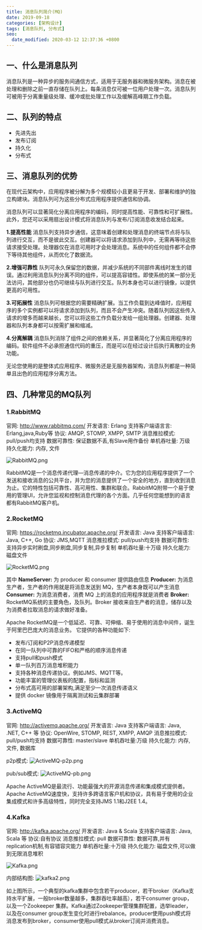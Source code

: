 ```yaml
---
title: 消息队列简介(MQ)
date: 2019-09-18
categories: [架构设计]
tags: [消息队列, 分布式]
seo:
  date_modified: 2020-03-12 12:37:36 +0800
---
```


## 一、什么是消息队列
消息队列是一种异步的服务间通信方式，适用于无服务器和微服务架构。消息在被处理和删除之前一直存储在队列上。每条消息仅可被一位用户处理一次。消息队列可被用于分离重量级处理、缓冲或批处理工作以及缓解高峰期工作负载。

## 二、队列的特点
* 先进先出
* 发布订阅
* 持久化
* 分布式


## 三、消息队列的优势
在现代云架构中，应用程序被分解为多个规模较小且更易于开发、部署和维护的独立构建块。消息队列可为这些分布式应用程序提供通信和协调。

消息队列可以显著简化分离应用程序的编码，同时提高性能、可靠性和可扩展性。此外，您还可以采用扇出设计模式将消息队列与发布/订阅消息收发结合起来。

**1.提高性能**
消息队列支持异步通信，这意味着创建和处理消息的终端节点将与队列进行交互，而不是彼此交互。创建器可以将请求添加到队列中，无需再等待这些请求接受处理。处理器仅在消息可用时才会处理消息。系统中的任何组件都不会停下等待其他组件，从而优化了数据流。

**2.增强可靠性**
队列可永久保留您的数据，并减少系统的不同部件离线时发生的错误。通过利用消息队列分离不同的组件，可以提高容错性。即使系统的某一部分无法访问，其他部分也仍可继续与队列进行交互。队列本身也可以进行镜像，以提供更高的可用性。

**3.可拓展性**
消息队列可根据您的需要精确扩展。当工作负载到达峰值时，应用程序的多个实例都可以将请求添加到队列，而且不会产生冲突。随着队列因这些传入请求的增多而越来越长，您可以将这些工作负载分发给一组处理器。创建器、处理器和队列本身都可以按需扩展和缩减。

**4.分离解耦**
消息队列消除了组件之间的依赖关系，并显著简化了分离应用程序的编码。软件组件不必承担通信代码的重压，而是可以在经过设计后执行离散的业务功能。

无论您使用的是整体式应用程序、微服务还是无服务器架构，消息队列都是一种简单且出色的应用程序分离方法。

## 四、几种常见的MQ队列

### 1.RabbitMQ
官网: http://www.rabbitmq.com/
开发语言: Erlang
支持客户端语言言: Erlang,java,Ruby等
协议:  AMQP, STOMP, XMPP, SMTP
消息推拉模式: pull/push均支持
数据可靠性: 保证数据不丢,有Slave用作备份
单机吞吐量: 万级
持久化能力: 内存, 文件

![RabbitMQ.png](resources/CFBB306B7C78F187D7CB37AC6FEEE747.png)

RabbitMQ是一个消息传递代理—消息传递的中介。它为您的应用程序提供了一个发送和接收消息的公共平台，并为您的消息提供了一个安全的地方，直到收到消息为止。它的特性包括可靠性、高可用性、集群和联合。RabbitMQ附带一个易于使用的管理UI，允许您监视和控制消息代理的各个方面。几乎任何您能想到的语言都有RabbitMQ客户机。

### 2.RocketMQ
官网: https://rocketmq.incubator.apache.org/
开发语言: Java
支持客户端语言: Java, C++, Go
协议:  JMS,MQTT
消息推拉模式: pull/push均支持
数据可靠性: 支持异步实时刷盘,同步刷盘,同步复制,异步复制
单机吞吐量:十万级
持久化能力: 磁盘文件

![RocketMQ.png](resources/4EF585A3FD8971B43F17B6DBF2C1362B.png)

其中
**NameServer:** 为 producer 和 consumer 提供路由信息
**Producer:** 为消息生产者，生产者的作用就是将消息发送到 MQ，生产者本身既可以产生消息
**Consumer:** 为消息消费者，消费 MQ 上的消息的应用程序就是消费者
**Broker:** RocketMQ系统的主要角色，及队列。Broker 接收来自生产者的消息，储存以及为消费者拉取消息的请求做好准备。

Apache RocketMQ是一个低延迟、可靠、可伸缩、易于使用的消息中间件，诞生于阿里巴巴庞大的消息业务。
它提供的各种功能如下:
* 发布/订阅和P2P消息传递模型
* 在同一队列中可靠的FIFO和严格的顺序消息传递
* 支持pull和push模式
* 单一队列百万消息堆积能力
* 支持各种消息传递协议。例如JMS、MQTT等。
* 功能丰富的管理仪表板的配置，指标和监测
* 分布式高可用的部署架构,满足至少一次消息传递语义
* 提供 docker 镜像用于隔离测试和云集群部署

### 3.ActiveMQ
官网: http://activemq.apache.org/
开发语言: Java
支持客户端语言: Java, .NET, C++ 等
协议:  OpenWire, STOMP, REST, XMPP, AMQP
消息推拉模式: pull/push均支持
数据可靠性: master/slave
单机吞吐量:万级
持久化能力: 内存, 文件, 数据库

p2p模式:
![ActiveMQ-p2p.png](resources/6FE2F947A36E248F28057E8D39FA2AB4.png)


pub/sub模式:
![ActiveMQ-pb.png](resources/0782C831A79FB10E5EE905E1E3E1A044.png)

Apache ActiveMQ是最流行、功能最强大的开源消息传递和集成模式提供者。Apache ActiveMQ速度快，支持许多跨语言客户机和协议，具有易于使用的企业集成模式和许多高级特性，同时完全支持JMS 1.1和J2EE 1.4。

### 4.Kafka
官网: http://kafka.apache.org/
开发语言: Java & Scala
支持客户端语言: Java, Scala 等
协议:自有协议
消息推拉模式: pull
数据可靠性: 数据可靠,并有replication机制,有容错容灾能力
单机吞吐量:十万级
持久化能力: 磁盘文件,可以做到无限消息堆积

![Kafka.png](resources/9105E43104EB32B1B8549DCA65E85AA8.png)

内部结构图:
![kafka2.png](resources/5DC42EB25F3D41F69B3CFDA00F878397.png)

如上图所示，一个典型的kafka集群中包含若干producer，若干broker（Kafka支持水平扩展，一般broker数量越多，集群吞吐率越高），若干consumer group，以及一个Zookeeper 集群。Kafka通过Zookeeper管理集群配置，选举leader，以及在consumer group发生变化时进行rebalance。producer使用push模式将消息发布到broker，consumer使用pull模式从broker订阅并消费消息。
